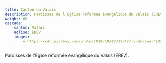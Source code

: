 ```yaml
---
title: Canton du Valais
description: Paroisses de l'Église réformée évangélique du Valais (EREV).
weight: 60
cascade:
    canton: Valais
    eglise: EREV
    images:
        - https://cdn.pixabay.com/photo/2019/10/07/15/43/landscape-4532958_960_720.jpg
---
```


Paroisses de l'Église réformée évangélique du Valais (EREV).